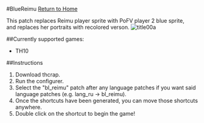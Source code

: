 #BlueReimu
[Return to Home](https://github.com/Zrrg/UnKnwn)

This patch replaces Reimu player sprite with PoFV player 2 blue sprite,<br />
and replaces her portraits with recolored verson.
![title00a](https://cloud.githubusercontent.com/assets/11311379/8594519/2990922a-264a-11e5-91c8-41a5e9bad2f3.png)

##Currently supported games:
* TH10

##Instructions

1. Download thcrap.
2. Run the configurer.
3. Select the "bl_reimu" patch after any language patches if you want said language patches (e.g. lang_ru -> bl_reimu).
4. Once the shortcuts have been generated, you can move those shortcuts anywhere.
5. Double click on the shortcut to begin the game!